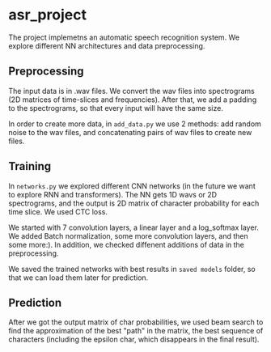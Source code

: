# asr_project
 
The project implemetns an automatic speech recognition system. We explore different NN architectures and data preprocessing.

## Preprocessing 
The input data is in .wav files. We convert the wav files into spectrograms (2D matrices of time-slices and frequencies). After that, we add a padding to the spectrograms, so that every input will have the same size. 

In order to create more data, in `add_data.py` we use 2 methods: add random noise to the wav files, and concatenating pairs of wav files to create new files. 

## Training
In `networks.py` we explored different CNN networks (in the future we want to explore RNN and transformers). The NN gets 1D wavs or 2D spectrograms, and the output is 2D matrix of character probability for each time slice. We used CTC loss. 

We started with 7 convolution layers, a linear layer and a log_softmax layer. We added Batch normalization, some more convolution layers, and then some more:). In addition, we checked diffenent additions of data in the preprocessing. 

We saved the trained networks with best results in `saved models` folder, so that we can load them later for prediction.
## Prediction
After we got the output matrix of char probabilities, we used beam search to find the approximation of the best "path" in the matrix, the best sequence of characters (including the epsilon char, which disappears in the final result).
